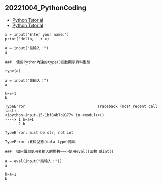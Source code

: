 ## 20221004_PythonCoding
- [Python Tutorial](https://www.w3schools.com/python/default.asp)
- [Python Tutorial](https://www.tutorialspoint.com/python/index.htm)

```
x = input('Enter your name:')
print('Hello, ' + x)

a = input("請輸入：")
a

###  使用Python內建的type()函數顯示資料型態

type(a)
```
```
a = input("請輸入：")
a
```
```
b=a+1
b
```
```
TypeError                                 Traceback (most recent call last)
<ipython-input-15-1bf84b7b9877> in <module>()
----> 1 b=a+1
      2 b

TypeError: must be str, not int
```
```
TypeError :資料型態(data type)錯誤
```
```
###  如何讀取使用者輸入的整數===>使用eval()函數 或int()

a = eval(input("請輸入："))
a

b=a+1
b
```
